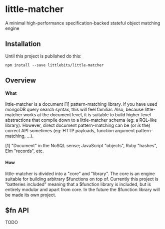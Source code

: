# little-matcher

A minimal high-performance specification-backed stateful object matching engine



## Installation

Until this project is published do this:

    npm install --save littlebits/little-matcher



## Overview

#### What
little-matcher is a document [1] pattern-matching library. If you have used mongoDB query search syntax, this will feel familiar. Also, because little-matcher works at the document level, it is suitable to build higher-level abstractions that compile down to a little-matcher schema (eg: a RQL-like library). However, direct document pattern-matching can be (or *is* the) correct API sometimes (eg: HTTP payloads, function argument pattern-matching, ...).



[1] "Document" in the NoSQL sense; JavaScript "objects", Ruby "hashes", Elm "records", etc.  


#### How
little-matcher is divided into a "core" and "library". The core is an engine suitable for building arbitrary $functions on top of. Currently this project is "batteries included" meaning that a $function library is included, but is entirely modular and apart from core. In the future the $function library will be made its own project.



## $fn API

TODO
